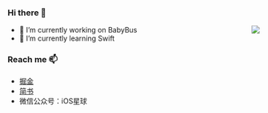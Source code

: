 
### Hi there 👋

<img align="right" src="https://github-readme-stats.vercel.app/api?username=teney97&&show_icons=true&theme=github_dark" />

- 🔭 I’m currently working on BabyBus
- 🌱 I’m currently learning Swift


<!--
**teney97/teney97** is a ✨ _special_ ✨ repository because its `README.md` (this file) appears on your GitHub profile.

Here are some ideas to get you started:

- 🔭 I’m currently working on ...
- 🌱 I’m currently learning ...
- 👯 I’m looking to collaborate on ...
- 🤔 I’m looking for help with ...
- 💬 Ask me about ...
- 📫 How to reach me: ...
- 😄 Pronouns: ...
- ⚡ Fun fact: ...
-->


### Reach me 📫

- [掘金](https://juejin.cn/user/782508012091645/posts)
- [简书](https://www.jianshu.com/u/7c0b405b4b46)
- 微信公众号：iOS星球
